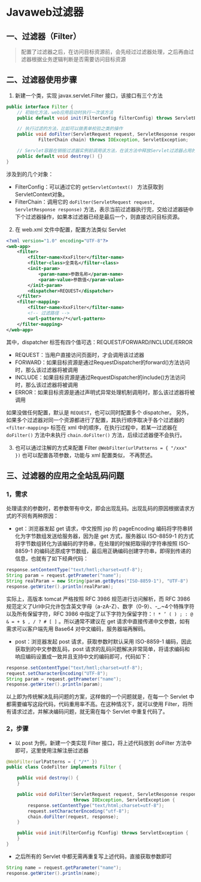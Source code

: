 # Javaweb过滤器

## 一、过滤器（Filter）
> 配置了过滤器之后，在访问目标资源前，会先经过过滤器处理，之后再由过滤器根据业务逻辑判断是否需要访问目标资源

## 二、过滤器使用步骤
1. 新建一个类，实现 javax.servlet.Filter 接口，该接口有三个方法
```java
public interface Filter {
    // 初始化方法，web应用启动时执行一次该方法
    public default void init(FilterConfig filterConfig) throws ServletException {}

    // 执行过滤的方法，比如可以做表单校验之类的操作
    public void doFilter(ServletRequest request, ServletResponse response,
            FilterChain chain) throws IOException, ServletException;

    // Servlet容器在销毁过滤器实例前调用该方法，在该方法中释放Servlet过滤器占用的资源
    public default void destroy() {}
}
```
涉及到的几个对象：
 - FilterConfig：可以通过它的 `getServletContext() ` 方法获取到ServletContext对象。
 - FilterChain：调用它的 `doFilter(ServletRequest request, ServletResponse response)` 方法，表示当前过滤器执行完，交给过滤器链中下个过滤器操作，如果本过滤器已经是最后一个，则直接访问目标资源。


2. 在 web.xml 文件中配置，配置方法类似 Servlet
```xml
<?xml version="1.0" encoding="UTF-8"?>  
<web-app>
    <filter>
        <filter-name>XxxFilter</filter-name>
        <filter-class>全类名</filter-class>
        <init-param>
            <param-name>参数名称</param-name>
            <param-value>参数值</param-value>
        </init-param>
        <dispatcher>REQUEST</dispatcher>
    </filter>
    <filter-mapping>
        <filter-name>XxxFilter</filter-name>
        <!-- 过滤路径 -->
        <url-pattern>/*</url-pattern>
    </filter-mapping>
</web-app>
```
其中，dispatcher 标签有四个值可选：REQUEST/FORWARD/INCLUDE/ERROR
 - REQUEST：当用户直接访问页面时，才会调用该过滤器
 - FORWARD：如果目标资源是通过RequestDispatcher的forward()方法访问时，那么该过滤器将被调用
 - INCLUDE：如果目标资源是通过RequestDispatcher的include()方法访问时，那么该过滤器将被调用
 - ERROR：如果目标资源是通过声明式异常处理机制调用时，那么该过滤器将被调用

 如果没做任何配置，默认是 `REQUEST`，也可以同时配置多个 dispatcher。
 另外，如果多个过滤器对同一个资源都进行了配置，其执行顺序取决于各个过滤器的 `<filter-mapping>` 标签在 xml 中的顺序，在执行过程中，若某一过滤器在 `doFilter()` 方法中未执行 `chain.doFilter()` 方法，后续过滤器便不会执行。
 
3. 也可以通过注解的方式来配置 Filter
`@WebFilter(urlPatterns = { "/xxx" })`
也可以配置各项参数，功能与 xml 配置类似， 不再赘述。

## 三、过滤器的应用之全站乱码问题
### 1，需求
处理请求的参数时，若参数带有中文，即会出现乱码。出现乱码的原因根据请求方式的不同有两种原因：
- get：浏览器发起 get 请求，中文按照 jsp 的 pageEncoding 编码将字符串转化为字节数组发送给服务器，因为是 get 方式，服务器以 ISO-8859-1 的方式将字节数组转化为该编码的字符串，在处理的时候把取得的字符串按照 ISO-8859-1 的编码还原成字节数组，最后用正确编码创建字符串，即得到传递的信息，也就有了如下经典代码：
```java
response.setContentType("text/hmtl;charset=utf-8");
String param = request.getPrameter("name");
String realParam = new String(param.getBytes("ISO-8859-1"), "UTF-8")
response.getWriter().println(realParam);
```
实际上，高版本 tomcat 严格按照 RFC 3986 规范进行访问解析，而 RFC 3986 规范定义了Url中只允许包含英文字母（a-zA-Z）、数字（0-9）、-\_.~4个特殊字符以及所有保留字符，RFC 3986 中指定了以下字符为保留字符：`! * ’ ( ) ; : @ & = + $ , / ? # [ ]` 。所以通常不建议在 get 请求中直接传递中文参数，如有需求可以客户端先用 Base64 对中文编码，服务器端再解码。

- post：浏览器发起 post 请求，获取参数时默认采用 ISO-8859-1 编码，因此获取到的中文参数乱码，post 请求的乱码问题解决非常简单，将请求编码和响应编码设置成一致并且支持中文的编码即可，代码如下：
```java
response.setContentType("text/hmtl;charset=utf-8");
request.setCharacterEncoding("UTF-8");
String param = request.getPrameter("name");
response.getWriter().println(param);
```

以上即为传统解决乱码问题的方案，这样做的一个问题就是，在每一个 Servlet 中都需要编写这段代码，代码重用率不高。在这种情况下，就可以使用 Filter，将所有请求过滤，并解决编码问题，就无需在每个 Servlet 中重复代码了。

### 2，步骤
- 以 post 为例，新建一个类实现 Filter 接口，将上述代码放到 doFilter 方法中即可，这里使用注解注册过滤器
```java
@WebFilter(urlPatterns = { "/*" })
public class CodeFilter implements Filter {

	public void destroy() {
	}

	public void doFilter(ServletRequest request, ServletResponse response, FilterChain chain)
                         throws IOException, ServletException {
		response.setContentType("text/html;charset=utf-8");
		request.setCharacterEncoding("utf-8");
		chain.doFilter(request, response);
	}

	public void init(FilterConfig fConfig) throws ServletException {
	}
}
```

- 之后所有的 Servlet 中都无需再重复写上述代码，直接获取参数即可
```java
String name = request.getParameter("name");
response.getWriter().println(name);
```
